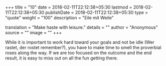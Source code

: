 +++
title        = "10"
date         = 2018-02-11T22:12:38+05:30
lastmod      = 2018-02-11T22:12:38+05:30
publishDate  = 2018-02-11T22:12:38+05:30
type         = "quote"
weight       = "100"
description  = "Eile mit Weile"

translation  = "Make haste with leisure."
details      = ""
author       = "Anonymous"
source       = ""
image        = ""
+++

While it is important to work hard toward your goals and not be idle
(Wer rastet, der rostet remember?), you have to make time to smell the
proverbial roses along the way. If we are too focused on the outcome and
the end result, it is easy to miss out on all the fun getting there.

